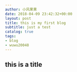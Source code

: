 ```yaml
---
author: 小风果果
date: 2018-04-09 23:42:32+00:00
layout: post
title: this is my first blog
subtitle: just a test
catalog: true
tags:
- blog
- wuwu20048
---
```


## this is a title